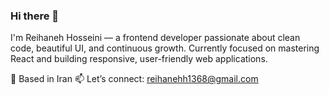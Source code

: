### Hi there 👋
I'm Reihaneh Hosseini — a frontend developer passionate about clean code, beautiful UI, and continuous growth.
Currently focused on mastering React and building responsive, user-friendly web applications.

📍 Based in Iran 
📫 Let’s connect: reihanehh1368@gmail.com
<!--
**Reihanehhosseini/Reihanehhosseini** is a ✨ _special_ ✨ repository because its `README.md` (this file) appears on your GitHub profile.

Here are some ideas to get you started:
Hi there 👋
<h1 align="center">Hi 👋, I'm reihaneh hosseini</h1>
<h3 align="center">A passionate frontend developer from Iran</h3>

- 🌱 I’m currently learning **next js**

- 💬 Ask me about **react**

- 📫 How to reach me **reihanehh1368@gmail.com**

<h3 align="left">Connect with me:</h3>
<p align="left">
<a href="https://instagram.com/reihaneh_hss" target="blank"><img align="center" src="https://raw.githubusercontent.com/rahuldkjain/github-profile-readme-generator/master/src/images/icons/Social/instagram.svg" alt="reihaneh_hss" height="30" width="40" /></a>
</p>

<h3 align="left">Languages and Tools:</h3>
<p align="left"> <a href="https://www.w3schools.com/css/" target="_blank" rel="noreferrer"> <img src="https://raw.githubusercontent.com/devicons/devicon/master/icons/css3/css3-original-wordmark.svg" alt="css3" width="40" height="40"/> </a> <a href="https://www.figma.com/" target="_blank" rel="noreferrer"> <img src="https://www.vectorlogo.zone/logos/figma/figma-icon.svg" alt="figma" width="40" height="40"/> </a> <a href="https://developer.mozilla.org/en-US/docs/Web/JavaScript" target="_blank" rel="noreferrer"> <img src="https://raw.githubusercontent.com/devicons/devicon/master/icons/javascript/javascript-original.svg" alt="javascript" width="40" height="40"/> </a> <a href="https://www.mongodb.com/" target="_blank" rel="noreferrer"> <img src="https://raw.githubusercontent.com/devicons/devicon/master/icons/mongodb/mongodb-original-wordmark.svg" alt="mongodb" width="40" height="40"/> </a> <a href="https://www.mysql.com/" target="_blank" rel="noreferrer"> <img src="https://raw.githubusercontent.com/devicons/devicon/master/icons/mysql/mysql-original-wordmark.svg" alt="mysql" width="40" height="40"/> </a> <a href="https://postman.com" target="_blank" rel="noreferrer"> <img src="https://www.vectorlogo.zone/logos/getpostman/getpostman-icon.svg" alt="postman" width="40" height="40"/> </a> <a href="https://reactjs.org/" target="_blank" rel="noreferrer"> <img src="https://raw.githubusercontent.com/devicons/devicon/master/icons/react/react-original-wordmark.svg" alt="react" width="40" height="40"/> </a> </p>
